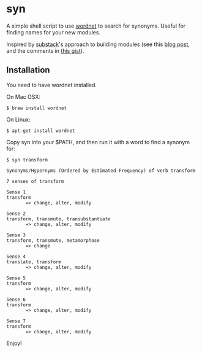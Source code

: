 # syn

A simple shell script to use [wordnet]() to search for synonyms. Useful for finding names for your new modules.

Inspired by [substack](https://github.com/substack)'s approach to building modules (see this [blog post](http://substack.net/how_I_write_modules), and the comments in [this gist](https://gist.github.com/substack/5075355)).

## Installation

You need to have wordnet installed.

On Mac OSX:

```
$ brew install wordnet
```

On Linux:

```
$ apt-get install wordnet
```

Copy syn into your $PATH, and then run it with a word to find a synonym for:

```
$ syn transform

Synonyms/Hypernyms (Ordered by Estimated Frequency) of verb transform

7 senses of transform

Sense 1
transform
       => change, alter, modify

Sense 2
transform, transmute, transubstantiate
       => change, alter, modify

Sense 3
transform, transmute, metamorphose
       => change

Sense 4
translate, transform
       => change, alter, modify

Sense 5
transform
       => change, alter, modify

Sense 6
transform
       => change, alter, modify

Sense 7
transform
       => change, alter, modify
```

Enjoy!
